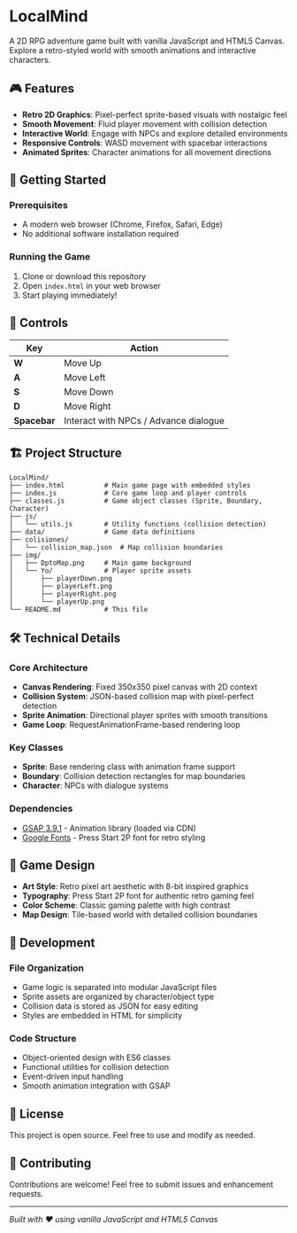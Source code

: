 # LocalMind

A 2D RPG adventure game built with vanilla JavaScript and HTML5 Canvas. Explore a retro-styled world with smooth animations and interactive characters.

## 🎮 Features

- **Retro 2D Graphics**: Pixel-perfect sprite-based visuals with nostalgic feel
- **Smooth Movement**: Fluid player movement with collision detection
- **Interactive World**: Engage with NPCs and explore detailed environments
- **Responsive Controls**: WASD movement with spacebar interactions
- **Animated Sprites**: Character animations for all movement directions

## 🚀 Getting Started

### Prerequisites

- A modern web browser (Chrome, Firefox, Safari, Edge)
- No additional software installation required

### Running the Game

1. Clone or download this repository
2. Open `index.html` in your web browser
3. Start playing immediately!

## 🎯 Controls

| Key          | Action                                |
| ------------ | ------------------------------------- |
| **W**        | Move Up                               |
| **A**        | Move Left                             |
| **S**        | Move Down                             |
| **D**        | Move Right                            |
| **Spacebar** | Interact with NPCs / Advance dialogue |

## 🏗️ Project Structure

```
LocalMind/
├── index.html          # Main game page with embedded styles
├── index.js            # Core game loop and player controls
├── classes.js          # Game object classes (Sprite, Boundary, Character)
├── js/
│   └── utils.js        # Utility functions (collision detection)
├── data/               # Game data definitions
├── colisiones/
│   └── collision_map.json  # Map collision boundaries
├── img/
│   ├── DptoMap.png     # Main game background
│   └── Yo/             # Player sprite assets
│       ├── playerDown.png
│       ├── playerLeft.png
│       ├── playerRight.png
│       └── playerUp.png
└── README.md           # This file
```

## 🛠️ Technical Details

### Core Architecture

- **Canvas Rendering**: Fixed 350x350 pixel canvas with 2D context
- **Collision System**: JSON-based collision map with pixel-perfect detection
- **Sprite Animation**: Directional player sprites with smooth transitions
- **Game Loop**: RequestAnimationFrame-based rendering loop

### Key Classes

- **Sprite**: Base rendering class with animation frame support
- **Boundary**: Collision detection rectangles for map boundaries
- **Character**: NPCs with dialogue systems

### Dependencies

- [GSAP 3.9.1](https://greensock.com/gsap/) - Animation library (loaded via CDN)
- [Google Fonts](https://fonts.google.com/) - Press Start 2P font for retro styling

## 🎨 Game Design

- **Art Style**: Retro pixel art aesthetic with 8-bit inspired graphics
- **Typography**: Press Start 2P font for authentic retro gaming feel
- **Color Scheme**: Classic gaming palette with high contrast
- **Map Design**: Tile-based world with detailed collision boundaries

## 🔧 Development

### File Organization

- Game logic is separated into modular JavaScript files
- Sprite assets are organized by character/object type
- Collision data is stored as JSON for easy editing
- Styles are embedded in HTML for simplicity

### Code Structure

- Object-oriented design with ES6 classes
- Functional utilities for collision detection
- Event-driven input handling
- Smooth animation integration with GSAP

## 📝 License

This project is open source. Feel free to use and modify as needed.

## 🤝 Contributing

Contributions are welcome! Feel free to submit issues and enhancement requests.

---

_Built with ❤️ using vanilla JavaScript and HTML5 Canvas_

